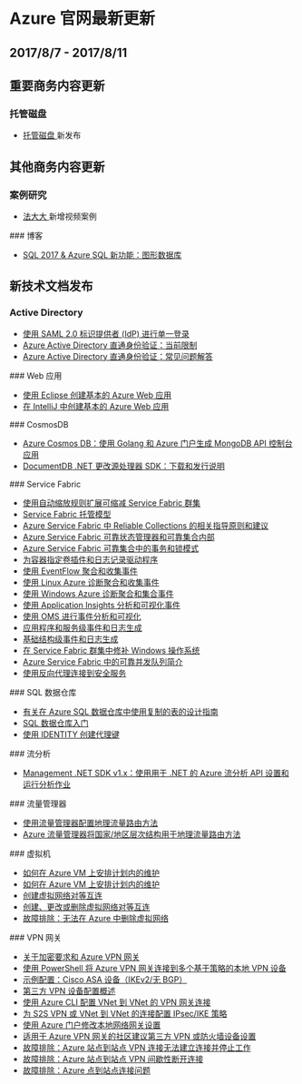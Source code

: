 <properties
	pageTitle="Azure 官网本周更新 | Azure"
    description="Azure 官网本周更新"
    services=""
    documentationCenter=""
    authors=""
    manager=""
    editor=""
    tags=""/>

<tags ms.service="weekly-updates" ms.date="" wacn.date="" wacn.lang="cn"/>

# Azure 官网最新更新

## 2017/8/7 - 2017/8/11
## 重要商务内容更新
### 托管磁盘
<ul>
<li><a id="weekly-updates-8-18_storage" href="/pricing/details/storage/">托管磁盘 </a>新发布</li>
</ul>

## 其他商务内容更新
### 案例研究
<ul>
<li><a id="weekly-updates-8-18_fadada"  href="/partnerancasestudy/case-studies/fadada/">法大大 </a>新增视频案例</li>
</ul>
### 博客
<ul>
<li><a href="/blog/2017/08/18/SQL2017AzureSQLNewFunction-GraphicDatabase" id="weekly-updates-8-18_blog-SQL2017AzureSQLNewFunction-GraphicDatabase">SQL 2017 & Azure SQL 新功能：图形数据库</a></li>
</ul>


## 新技术文档发布
### Active Directory
<ul>
<li><a id="weekly-updates-8-18_docs-active-directory-aadconnect-federation-saml-idp" href="//docs.azure.cn/zh-cn/active-directory/connect/active-directory-aadconnect-federation-saml-idp">使用 SAML 2.0 标识提供者 (IdP) 进行单一登录</a></li>
<li><a id="weekly-updates-8-18_docs-active-directory-aadconnect-pass-through-authentication-current-limitations" href="//docs.azure.cn/zh-cn/active-directory/connect/active-directory-aadconnect-pass-through-authentication-current-limitations">Azure Active Directory 直通身份验证：当前限制</a></li>
<li><a id="weekly-updates-8-18_docs-active-directory-aadconnect-pass-through-authentication-faq" href="//docs.azure.cn/zh-cn/active-directory/connect/active-directory-aadconnect-pass-through-authentication-faq">Azure Active Directory 直通身份验证：常见问题解答</a></li>
</ul>
### Web 应用
<ul>
<li><a id="weekly-updates-8-18_docs-app-service-web-eclipse-create-hello-world-web-app" href="//docs.azure.cn/zh-cn/app-service-web/app-service-web-eclipse-create-hello-world-web-app">使用 Eclipse 创建基本的 Azure Web 应用</a></li>
<li><a id="weekly-updates-8-18_docs-app-service-web-intellij-create-hello-world-web-app" href="//docs.azure.cn/zh-cn/app-service-web/app-service-web-intellij-create-hello-world-web-app">在 IntelliJ 中创建基本的 Azure Web 应用</a></li>
</ul>
### CosmosDB
<ul>
<li><a id="weekly-updates-8-18_docs-create-mongodb-golang" href="//docs.azure.cn/zh-cn/cosmos-db/create-mongodb-golang">Azure Cosmos DB：使用 Golang 和 Azure 门户生成 MongoDB API 控制台应用</a></li>
<li><a id="weekly-updates-8-18_docs-documentdb-sdk-dotnet-changefeed" href="//docs.azure.cn/zh-cn/cosmos-db/documentdb-sdk-dotnet-changefeed">DocumentDB .NET 更改源处理器 SDK：下载和发行说明</a></li>
</ul>
### Service Fabric
<ul>
<li><a id="weekly-updates-8-18_docs-service-fabric-cluster-scale-up-down" href="//docs.azure.cn/zh-cn/service-fabric/service-fabric-cluster-scale-up-down">使用自动缩放规则扩展可缩减 Service Fabric 群集</a></li>
<li><a id="weekly-updates-8-18_docs-service-fabric-hosting-model" href="//docs.azure.cn/zh-cn/service-fabric/service-fabric-hosting-model">Service Fabric 托管模型</a></li>
<li><a id="weekly-updates-8-18_docs-service-fabric-reliable-services-reliable-collections-guidelines" href="//docs.azure.cn/zh-cn/service-fabric/service-fabric-reliable-services-reliable-collections-guidelines">Azure Service Fabric 中 Reliable Collections 的相关指导原则和建议</a></li>
<li><a id="weekly-updates-8-18_docs-service-fabric-reliable-services-reliable-collections-internals" href="//docs.azure.cn/zh-cn/service-fabric/service-fabric-reliable-services-reliable-collections-internals">Azure Service Fabric 可靠状态管理器和可靠集合内部</a></li>
<li><a id="weekly-updates-8-18_docs-service-fabric-reliable-services-reliable-collections-transactions-locks" href="//docs.azure.cn/zh-cn/service-fabric/service-fabric-reliable-services-reliable-collections-transactions-locks">Azure Service Fabric 可靠集合中的事务和锁模式</a></li>
<li><a id="weekly-updates-8-18_docs-service-fabric-containers-volume-logging-drivers" href="//docs.azure.cn/zh-cn/service-fabric/service-fabric-containers-volume-logging-drivers">为容器指定卷插件和日志记录驱动程序</a></li>
<li><a id="weekly-updates-8-18_docs-service-fabric-diagnostics-event-aggregation-eventflow" href="//docs.azure.cn/zh-cn/service-fabric/service-fabric-diagnostics-event-aggregation-eventflow">使用 EventFlow 聚合和收集事件</a></li>
<li><a id="weekly-updates-8-18_docs-service-fabric-diagnostics-event-aggregation-lad" href="//docs.azure.cn/zh-cn/service-fabric/service-fabric-diagnostics-event-aggregation-lad">使用 Linux Azure 诊断聚合和收集事件</a></li>
<li><a id="weekly-updates-8-18_docs-service-fabric-diagnostics-event-aggregation-wad" href="//docs.azure.cn/zh-cn/service-fabric/service-fabric-diagnostics-event-aggregation-wad">使用 Windows Azure 诊断聚合和集合事件</a></li>
<li><a id="weekly-updates-8-18_docs-service-fabric-diagnostics-event-analysis-appinsights" href="//docs.azure.cn/zh-cn/service-fabric/service-fabric-diagnostics-event-analysis-appinsights">使用 Application Insights 分析和可视化事件</a></li>
<li><a id="weekly-updates-8-18_docs-service-fabric-diagnostics-event-analysis-oms" href="//docs.azure.cn/zh-cn/service-fabric/service-fabric-diagnostics-event-analysis-oms">使用 OMS 进行事件分析和可视化</a></li>
<li><a id="weekly-updates-8-18_docs-service-fabric-diagnostics-event-generation-app" href="//docs.azure.cn/zh-cn/service-fabric/service-fabric-diagnostics-event-generation-app">应用程序和服务级事件和日志生成</a></li>
<li><a id="weekly-updates-8-18_docs-service-fabric-diagnostics-event-generation-infra" href="//docs.azure.cn/zh-cn/service-fabric/service-fabric-diagnostics-event-generation-infra">基础结构级事件和日志生成</a></li>
<li><a id="weekly-updates-8-18_docs-service-fabric-patch-orchestration-application" href="//docs.azure.cn/zh-cn/service-fabric/service-fabric-patch-orchestration-application">在 Service Fabric 群集中修补 Windows 操作系统</a></li>
<li><a id="weekly-updates-8-18_docs-service-fabric-reliable-services-reliable-concurrent-queue" href="//docs.azure.cn/zh-cn/service-fabric/service-fabric-reliable-services-reliable-concurrent-queue">Azure Service Fabric 中的可靠并发队列简介</a></li>
<li><a id="weekly-updates-8-18_docs-service-fabric-reverseproxy-configure-secure-communication" href="//docs.azure.cn/zh-cn/service-fabric/service-fabric-reverseproxy-configure-secure-communication">使用反向代理连接到安全服务</a></li>
</ul>
### SQL 数据仓库
<ul>
<li><a id="weekly-updates-8-18_docs-design-guidance-for-replicated-tables" href="//docs.azure.cn/zh-cn/sql-data-warehouse/design-guidance-for-replicated-tables">有关在 Azure SQL 数据仓库中使用复制的表的设计指南</a></li>
<li><a id="weekly-updates-8-18_docs-sql-data-warehouse-get-started-tutorial" href="//docs.azure.cn/zh-cn/sql-data-warehouse/sql-data-warehouse-get-started-tutorial">SQL 数据仓库入门</a></li>
<li><a id="weekly-updates-8-18_docs-sql-data-warehouse-tables-identity" href="//docs.azure.cn/zh-cn/sql-data-warehouse/sql-data-warehouse-tables-identity">使用 IDENTITY 创建代理键</a></li>
</ul>
### 流分析
<ul>
<li><a id="weekly-updates-8-18_docs-stream-analytics-dotnet-management-sdk-v1" href="//docs.azure.cn/zh-cn/stream-analytics/stream-analytics-dotnet-management-sdk-v1">Management .NET SDK v1.x：使用用于 .NET 的 Azure 流分析 API 设置和运行分析作业</a></li>
</ul>
### 流量管理器
<ul>
<li><a id="weekly-updates-8-18_docs-traffic-manager-configure-geographic-routing-method" href="//docs.azure.cn/zh-cn/traffic-manager/traffic-manager-configure-geographic-routing-method">使用流量管理器配置地理流量路由方法</a></li>
<li><a id="weekly-updates-8-18_docs-traffic-manager-geographic-regions" href="//docs.azure.cn/zh-cn/traffic-manager/traffic-manager-geographic-regions">Azure 流量管理器将国家/地区层次结构用于地理流量路由方法</a></li>
</ul>
### 虚拟机
<ul>
<li><a id="weekly-updates-8-18_docs-planned-maintenance-schedule" href="//docs.azure.cn/zh-cn/virtual-machines/linux/classic/planned-maintenance-schedule">如何在 Azure VM 上安排计划内的维护</a></li>
<li><a id="weekly-updates-8-18_docs-planned-maintenance-schedule" href="//docs.azure.cn/zh-cn/virtual-machines/windows/classic/planned-maintenance-schedule">如何在 Azure VM 上安排计划内的维护</a></li>
<li><a id="weekly-updates-8-18_docs-virtual-network-create-peering" href="//docs.azure.cn/zh-cn/virtual-network/virtual-network-create-peering">创建虚拟网络对等互连</a></li>
<li><a id="weekly-updates-8-18_docs-virtual-network-manage-peering" href="//docs.azure.cn/zh-cn/virtual-network/virtual-network-manage-peering">创建、更改或删除虚拟网络对等互连</a></li>
<li><a id="weekly-updates-8-18_docs-virtual-network-troubleshoot-cannot-delete-vnet" href="//docs.azure.cn/zh-cn/virtual-network/virtual-network-troubleshoot-cannot-delete-vnet">故障排除：无法在 Azure 中删除虚拟网络</a></li>
</ul>
### VPN 网关
<ul>
<li><a id="weekly-updates-8-18_docs-vpn-gateway-about-compliance-crypto" href="//docs.azure.cn/zh-cn/vpn-gateway/vpn-gateway-about-compliance-crypto">关于加密要求和 Azure VPN 网关</a></li>
<li><a id="weekly-updates-8-18_docs-vpn-gateway-connect-multiple-policybased-rm-ps" href="//docs.azure.cn/zh-cn/vpn-gateway/vpn-gateway-connect-multiple-policybased-rm-ps">使用 PowerShell 将 Azure VPN 网关连接到多个基于策略的本地 VPN 设备</a></li>
<li><a id="weekly-updates-8-18_docs-vpn-gateway-3rdparty-device-config-cisco-asa" href="//docs.azure.cn/zh-cn/vpn-gateway/vpn-gateway-3rdparty-device-config-cisco-asa">示例配置：Cisco ASA 设备（IKEv2/无 BGP）</a></li>
<li><a id="weekly-updates-8-18_docs-vpn-gateway-3rdparty-device-config-overview" href="//docs.azure.cn/zh-cn/vpn-gateway/vpn-gateway-3rdparty-device-config-overview">第三方 VPN 设备配置概述</a></li>
<li><a id="weekly-updates-8-18_docs-vpn-gateway-howto-vnet-vnet-cli" href="//docs.azure.cn/zh-cn/vpn-gateway/vpn-gateway-howto-vnet-vnet-cli">使用 Azure CLI 配置 VNet 到 VNet 的 VPN 网关连接</a></li>
<li><a id="weekly-updates-8-18_docs-vpn-gateway-ipsecikepolicy-rm-powershell" href="//docs.azure.cn/zh-cn/vpn-gateway/vpn-gateway-ipsecikepolicy-rm-powershell">为 S2S VPN 或 VNet 到 VNet 的连接配置 IPsec/IKE 策略</a></li>
<li><a id="weekly-updates-8-18_docs-vpn-gateway-modify-local-network-gateway-portal" href="//docs.azure.cn/zh-cn/vpn-gateway/vpn-gateway-modify-local-network-gateway-portal">使用 Azure 门户修改本地网络网关设置</a></li>
<li><a id="weekly-updates-8-18_docs-vpn-gateway-third-party-settings" href="//docs.azure.cn/zh-cn/vpn-gateway/vpn-gateway-third-party-settings">适用于 Azure VPN 网关的社区建议第三方 VPN 或防火墙设备设置</a></li>
<li><a id="weekly-updates-8-18_docs-vpn-gateway-troubleshoot-site-to-site-cannot-connect" href="//docs.azure.cn/zh-cn/vpn-gateway/vpn-gateway-troubleshoot-site-to-site-cannot-connect">故障排除：Azure 站点到站点 VPN 连接无法建立连接并停止工作</a></li>
<li><a id="weekly-updates-8-18_docs-vpn-gateway-troubleshoot-site-to-site-disconnected-intermittently" href="//docs.azure.cn/zh-cn/vpn-gateway/vpn-gateway-troubleshoot-site-to-site-disconnected-intermittently">故障排除：Azure 站点到站点 VPN 间歇性断开连接</a></li>
<li><a id="weekly-updates-8-18_docs-vpn-gateway-troubleshoot-vpn-point-to-site-connection-problems" href="//docs.azure.cn/zh-cn/vpn-gateway/vpn-gateway-troubleshoot-vpn-point-to-site-connection-problems">故障排除：Azure 点到站点连接问题</a></li>

</ul>
